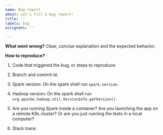 ```yaml
---
name: Bug report
about: Let's fill a bug report!
title: ''
labels: bug
assignees: ''

---
```


**What went wrong?**
Clear, concise explanation and the expected behavior.

**How to reproduce?**
1. Code that triggered the bug, or steps to reproduce:

2. Branch and commit id:

3. Spark version:
On the spark shell run `spark.version`.

4. Hadoop version:
On the spark shell run `org.apache.hadoop.util.VersionInfo.getVersion()`.

5. Are you running Spark inside a container? Are you launching the app on a remote K8s cluster? Or are you just running the tests in a local computer?

6. Stack trace:
